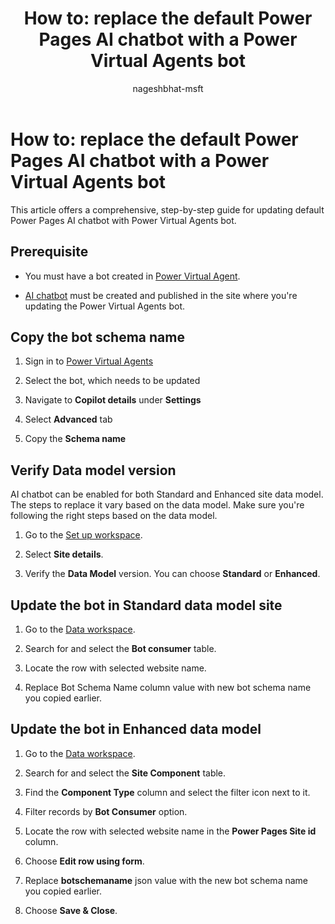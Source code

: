 ﻿---
title: "How to: replace the default Power Pages AI chatbot with a Power Virtual Agents bot"
description: Learn how to replace the default Power Pages AI chatbot with a Power Virtual Agents bot.
ms.topic: how-to
ms.date: 11/30/2023
author: nageshbhat-msft
ms.author: nabha
ms.reviewer: kkendrick
contributors:
  - ProfessorKendrick
  - nageshbhat-msft
ms.custom: bap-template
---

# How to: replace the default Power Pages AI chatbot with a Power Virtual Agents bot

This article offers a comprehensive, step-by-step guide for updating default Power Pages AI chatbot with Power Virtual Agents bot.

## Prerequisite

-  You must have a bot created in [Power Virtual Agent](https://learn.microsoft.com/en-in/power-virtual-agents/nlu-gpt-quickstart#create-a-boosted-bot).

-  [AI chatbot](https://learn.microsoft.com/en-us/power-pages/getting-started/enable-chatbot#add-a-chatbot) must be created and published in the site where you're updating the Power Virtual Agents bot.

## Copy the bot schema name

1. Sign in to [Power Virtual Agents](https://web.powerva.microsoft.com/)

1. Select the bot, which needs to be updated

1. Navigate to **Copilot details** under **Settings**

1. Select **Advanced** tab

1. Copy the **Schema name**

## Verify Data model version

AI chatbot can be enabled for both Standard and Enhanced site data model. The steps to replace it vary based on the data model. Make sure you're following the right steps based on the data model.

1. Go to the [Set up workspace](../configure/setup-workspace.md).

1. Select **Site details**.

1. Verify the **Data Model** version. You can choose **Standard** or **Enhanced**.

## Update the bot in Standard data model site

1. Go to the [Data workspace](use-data-workspace.md).

1. Search for and select the **Bot consumer** table.

1. Locate the row with selected website name.

1. Replace Bot Schema Name column value with new bot schema name you copied earlier.

## Update the bot in Enhanced data model

1. Go to the [Data workspace](use-data-workspace.md).

1. Search for and select the **Site Component** table.

1. Find the **Component Type** column and select the filter icon next to it.

1. Filter records by **Bot Consumer** option.

1. Locate the row with selected website name in the **Power Pages Site id** column.

1. Choose **Edit row using form**.

1. Replace **botschemaname** json value with the new bot schema name you copied earlier.

1. Choose **Save & Close**.
